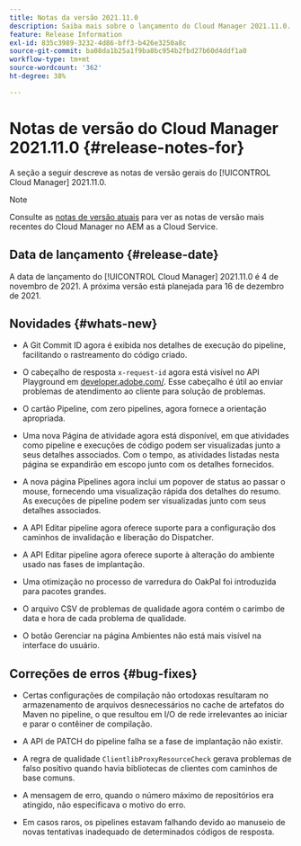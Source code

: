 ```yaml
---
title: Notas da versão 2021.11.0
description: Saiba mais sobre o lançamento do Cloud Manager 2021.11.0.
feature: Release Information
exl-id: 835c3989-3232-4d86-bff3-b426e3250a8c
source-git-commit: ba08da1b25a1f9ba8bc954b2fbd27b60d4ddf1a0
workflow-type: tm+mt
source-wordcount: '362'
ht-degree: 38%

---
```


# Notas de versão do Cloud Manager 2021.11.0 {#release-notes-for}

A seção a seguir descreve as notas de versão gerais do [!UICONTROL Cloud Manager] 2021.11.0.

>[!NOTE]
>Consulte as [notas de versão atuais](https://experienceleague.adobe.com/en/docs/experience-manager-cloud-service/content/release-notes/cloud-manager/current#getting-access) para ver as notas de versão mais recentes do Cloud Manager no AEM as a Cloud Service.

## Data de lançamento {#release-date}

A data de lançamento do [!UICONTROL Cloud Manager] 2021.11.0 é 4 de novembro de 2021.
A próxima versão está planejada para 16 de dezembro de 2021.

## Novidades {#whats-new}

* A Git Commit ID agora é exibida nos detalhes de execução do pipeline, facilitando o rastreamento do código criado.

* O cabeçalho de resposta `x-request-id` agora está visível no API Playground em [developer.adobe.com/](https://developer.adobe.com/). Esse cabeçalho é útil ao enviar problemas de atendimento ao cliente para solução de problemas.

* O cartão Pipeline, com zero pipelines, agora fornece a orientação apropriada.

* Uma nova Página de atividade agora está disponível, em que atividades como pipeline e execuções de código podem ser visualizadas junto a seus detalhes associados. Com o tempo, as atividades listadas nesta página se expandirão em escopo junto com os detalhes fornecidos.

* A nova página Pipelines agora inclui um popover de status ao passar o mouse, fornecendo uma visualização rápida dos detalhes do resumo. As execuções de pipeline podem ser visualizadas junto com seus detalhes associados.

* A API Editar pipeline agora oferece suporte para a configuração dos caminhos de invalidação e liberação do Dispatcher.

* A API Editar pipeline agora oferece suporte à alteração do ambiente usado nas fases de implantação.

* Uma otimização no processo de varredura do OakPal foi introduzida para pacotes grandes.

* O arquivo CSV de problemas de qualidade agora contém o carimbo de data e hora de cada problema de qualidade.

* O botão Gerenciar na página Ambientes não está mais visível na interface do usuário.

## Correções de erros {#bug-fixes}

* Certas configurações de compilação não ortodoxas resultaram no armazenamento de arquivos desnecessários no cache de artefatos do Maven no pipeline, o que resultou em I/O de rede irrelevantes ao iniciar e parar o contêiner de compilação.

* A API de PATCH do pipeline falha se a fase de implantação não existir.

* A regra de qualidade `ClientlibProxyResourceCheck` gerava problemas de falso positivo quando havia bibliotecas de clientes com caminhos de base comuns.

* A mensagem de erro, quando o número máximo de repositórios era atingido, não especificava o motivo do erro.

* Em casos raros, os pipelines estavam falhando devido ao manuseio de novas tentativas inadequado de determinados códigos de resposta.
